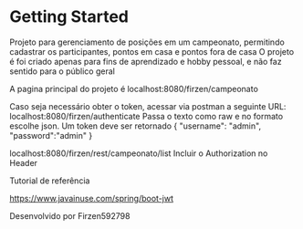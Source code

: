 # Getting Started

Projeto para gerenciamento de posições em um campeonato, permitindo cadastrar os participantes, pontos em casa e pontos fora de casa
O projeto é foi criado apenas para fins de aprendizado e hobby pessoal, e não faz sentido para o público geral

A pagina principal do projeto é localhost:8080/firzen/campeonato

Caso seja necessário obter o token, acessar via postman a seguinte URL:
localhost:8080/firzen/authenticate
Passa o texto como raw e no formato escolhe json. Um token deve ser retornado
{
    "username": "admin",
    "password":"admin"
}

localhost:8080/firzen/rest/campeonato/list
Incluir o Authorization no Header

Tutorial de referência

https://www.javainuse.com/spring/boot-jwt

Desenvolvido por Firzen592798
